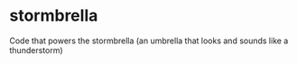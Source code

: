# stormbrella
Code that powers the stormbrella (an umbrella that looks and sounds like a thunderstorm)
